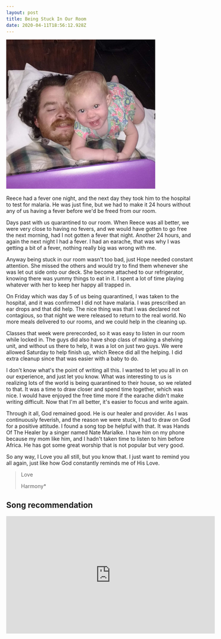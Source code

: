 ```yaml
---
layout: post
title: Being Stuck In Our Room
date: 2020-04-11T18:56:12.928Z
---
```

![Reece & Hope](/assets/hammy.jpg)

Reece had a fever one night, and the next day they took him to the hospital to test for malaria. He was just fine, but we had to make it 24 hours without any of us having a fever before we'd be freed from our room.

Days past with us quarantined to our room. When Reece was all better, we were very close to having no fevers, and we would have gotten to go free the next morning, had I not gotten a fever that night. Another 24 hours, and again the next night I had a fever. I had an earache, that was why I was getting a bit of a fever, nothing really big was wrong with me.

Anyway being stuck in our room wasn't too bad, just Hope needed constant attention. She missed the others and would try to find them whenever she was let out side onto our deck. She become attached to our refrigerator, knowing there was yummy things to eat in it. I spent a lot of time playing whatever with her to keep her happy all trapped in.

On Friday which was day 5 of us being quarantined, I was taken to the hospital, and it was confirmed I did not have malaria. I was prescribed an ear drops and that did help. The nice thing was that I was declared not contagious, so that night we were released to return to the real world. No more meals delivered to our rooms, and we could help in the cleaning up.

Classes that week were prerecorded, so it was easy to listen in our room while locked in. The guys did also have shop class of making a shelving unit, and without us there to help, it was a lot on just two guys. We were allowed Saturday to help finish up, which Reece did all the helping. I did extra cleanup since that was easier with a baby to do.

I don't know what's the point of writing all this. I wanted to let you all in on our experience, and just let you know. What was interesting to us is realizing lots of the world is being quarantined to their house, so we related to that. It was a time to draw closer and spend time together, which was nice. I would have enjoyed the free time more if the earache didn't make writing difficult. Now that I'm all better, it's easier to focus and write again.

Through it all, God remained good. He is our healer and provider. As I was continuously feverish, and the reason we were stuck, I had to draw on God for a positive attitude. I found a song top be helpful with that. It was Hands Of The Healer by a singer named Nate Marialke. I have him on my phone because my mom like him, and I hadn't taken time to listen to him before Africa. He has got some great worship that is not popular but very good.

So any way, I Love you all still, but you know that. I just want to remind you all again, just like how God constantly reminds me of His Love.

> Love
>
> Harmony*

## Song recommendation

<iframe width="560" height="315" src="https://www.youtube.com/embed/Gn3gxow1ZGs" frameborder="0" allow="accelerometer; autoplay; encrypted-media; gyroscope; picture-in-picture" allowfullscreen></iframe>